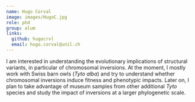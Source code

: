 ```yaml
--- 
name: Hugo Corval
image: images/HugoC.jpg
role: phd
group: alum
links:
  github: hugocrvl
  email: hugo.corval@unil.ch
---
```


I am interested in understanding the evolutionary implications of structural variants, in particular of chromosomal inversions. At the moment, I mostly work with Swiss barn owls (_Tyto alba_) and try to understand whether chromosomal inversions induce fitness and phenotypic impacts. Later on, I plan to take advantage of museum samples from other additional _Tyto_ species and study the impact of inversions at a larger phylogenetic scale.
